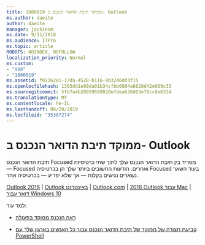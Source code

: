 ```yaml
---
title: 1800019 ממוקד תיבת הדואר הנכנס ב- Outlook
ms.author: daeite
author: daeite
manager: jackiesm
ms.date: 9/11/2018
ms.audience: ITPro
ms.topic: article
ROBOTS: NOINDEX, NOFOLLOW
localization_priority: Normal
ms.custom:
- "908"
- "1800019"
ms.assetid: f01362e1-17da-4528-b116-9b3240dd3f15
ms.openlocfilehash: 1305dd1e08da01b34cfbb0804a6828d42e069c33
ms.sourcegitcommit: 5fb7a4b28859690020efdea630d03e70cc0e6334
ms.translationtype: MT
ms.contentlocale: he-IL
ms.lasthandoff: 06/28/2019
ms.locfileid: "35387274"
---
```

# <a name="focused-inbox-in-outlook"></a>ממוקד תיבת הדואר הנכנס ב- Outlook

תיבת הדואר הנכנס Focused מפריד בין תיבת הדואר הנכנס שלך לתוך שתי כרטיסיות — Focused ואחרים. הודעות החשובים ביותר שלך הן בכרטיסיה Focused בעוד השאר נשארים נגישים בקלות — אך שלא יפריע — בכרטיסיה אחר.
  
[Outlook 2016](https://go.microsoft.com/fwlink/p/?linkid=2002112&amp;clcid=0x409) | [Outlook באינטרנט](https://go.microsoft.com/fwlink/p/?linkid=2002113&amp;clcid=0x409) | [Outlook.com](https://go.microsoft.com/fwlink/p/?linkid=2002012&amp;clcid=0x409) | [2016 Outlook עבור Mac](https://go.microsoft.com/fwlink/p/?linkid=2002013&amp;clcid=0x409) | [דואר עבור Windows 10](https://go.microsoft.com/fwlink/p/?linkid=2001919&amp;clcid=0x409)
  
למד עוד:
  
- [ראה הנכנס ממוקד בפעולה](https://go.microsoft.com/fwlink/p/?linkid=2002212&amp;clcid=0x409)

- [קביעת תצורה של ממוקד של תיבת הדואר הנכנס עבור כל האנשים בארגון שלך עם PowerShell](https://go.microsoft.com/fwlink/p/?linkid=2002308&amp;clcid=0x409)
